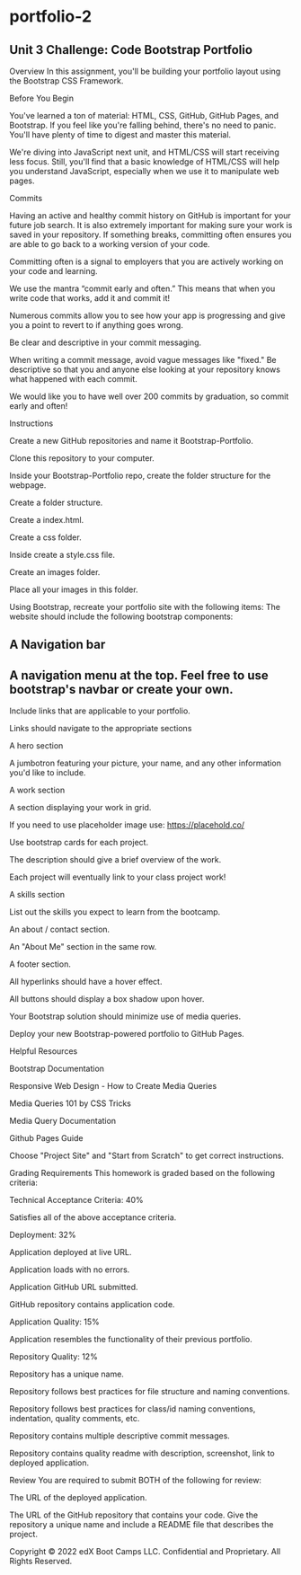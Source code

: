 # portfolio-2

## Unit 3 Challenge: Code Bootstrap Portfolio

Overview
In this assignment, you'll be building your portfolio layout using the Bootstrap CSS Framework.

Before You Begin


You've learned a ton of material: HTML, CSS, GitHub, GitHub Pages, and Bootstrap. If you feel like you're falling behind, there's no need to panic. You'll have plenty of time to digest and master this material.


We're diving into JavaScript next unit, and HTML/CSS will start receiving less focus. Still, you'll find that a basic knowledge of HTML/CSS will help you understand JavaScript, especially when we use it to manipulate web pages.



Commits


Having an active and healthy commit history on GitHub is important for your future job search. It is also extremely important for making sure your work is saved in your repository. If something breaks, committing often ensures you are able to go back to a working version of your code.


Committing often is a signal to employers that you are actively working on your code and learning.


We use the mantra “commit early and often.”  This means that when you write code that works, add it and commit it!


Numerous commits allow you to see how your app is progressing and give you a point to revert to if anything goes wrong.




Be clear and descriptive in your commit messaging.

When writing a commit message, avoid vague messages like "fixed." Be descriptive so that you and anyone else looking at your repository knows what happened with each commit.



We would like you to have well over 200 commits by graduation, so commit early and often!



Instructions


Create a new GitHub repositories and name it Bootstrap-Portfolio.


Clone this repository to your computer.


Inside your Bootstrap-Portfolio repo, create the folder structure for the webpage.


Create a folder structure.


Create a index.html.


Create a css folder.

Inside create a style.css file.





Create an images folder.

Place all your images in this folder.





Using Bootstrap, recreate your portfolio site with the following items:
The website should include the following bootstrap components:


## A Navigation bar


## A navigation menu at the top. Feel free to use bootstrap's navbar or create your own.


Include links that are applicable to your portfolio.

Links should navigate to the appropriate sections





A hero section

A jumbotron featuring your picture, your name, and any other information you'd like to include.



A work section


A section displaying your work in grid.

If you need to use placeholder image use: https://placehold.co/




Use bootstrap cards for each project.

The description should give a brief overview of the work.



Each project will eventually link to your class project work!




A skills section

List out the skills you expect to learn from the bootcamp.



An about / contact section.

An "About Me" section in the same row.



A footer section.


All hyperlinks should have a hover effect.


All buttons should display a box shadow upon hover.






Your Bootstrap solution should minimize use of media queries.


Deploy your new Bootstrap-powered portfolio to GitHub Pages.



Helpful Resources


Bootstrap Documentation


Responsive Web Design - How to Create Media Queries


Media Queries 101 by CSS Tricks


Media Query Documentation


Github Pages Guide

Choose "Project Site" and "Start from Scratch" to get correct instructions.




Grading Requirements
This homework is graded based on the following criteria:

Technical Acceptance Criteria: 40%

Satisfies all of the above acceptance criteria.


Deployment: 32%


Application deployed at live URL.


Application loads with no errors.


Application GitHub URL submitted.


GitHub repository contains application code.



Application Quality: 15%

Application resembles the functionality of their previous portfolio.


Repository Quality: 12%


Repository has a unique name.


Repository follows best practices for file structure and naming conventions.


Repository follows best practices for class/id naming conventions, indentation, quality comments, etc.


Repository contains multiple descriptive commit messages.


Repository contains quality readme with description, screenshot, link to deployed application.



Review
You are required to submit BOTH of the following for review:


The URL of the deployed application.


The URL of the GitHub repository that contains your code. Give the repository a unique name and include a README file that describes the project.




Copyright
© 2022 edX Boot Camps LLC. Confidential and Proprietary. All Rights Reserved.
